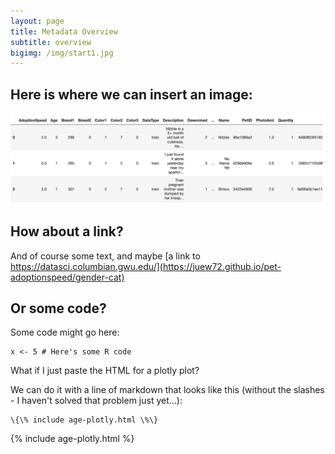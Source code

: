 ```yaml
---
layout: page
title: Metadata Overview
subtitle: overview
bigimg: /img/start1.jpg
---
```


## Here is where we can insert an image:

![original data](/img/original-data.png)

## How about a link?

And of course some text, and maybe [a link to https://datasci.columbian.gwu.edu/](https://juew72.github.io/pet-adoptionspeed/gender-cat)

## Or some code?

Some code might go here:

```
x <- 5 # Here's some R code
```

What if I just paste the HTML for a plotly plot?

We can do it with a line of markdown that looks like this (without the slashes - I haven't solved that problem just yet...):
```
\{\% include age-plotly.html \%\}
```
{% include age-plotly.html %}
